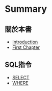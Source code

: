 # Summary

## 關於本書

* [Introduction](README.md)
* [First Chapter](chapter1.md)

## SQL指令

* [SELECT](sqlzhi-ling/select.md)
* [WHERE](sqlzhi-ling/where.md)

